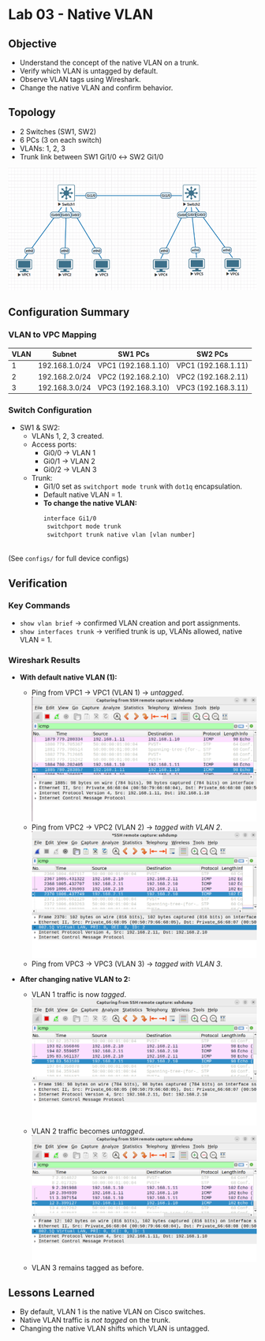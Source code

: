 # Lab 03 - Native VLAN

## Objective
- Understand the concept of the native VLAN on a trunk.  
- Verify which VLAN is untagged by default.  
- Observe VLAN tags using Wireshark.  
- Change the native VLAN and confirm behavior.  

## Topology
- 2 Switches (SW1, SW2)  
- 6 PCs (3 on each switch)  
- VLANs: 1, 2, 3  
- Trunk link between SW1 Gi1/0 ↔ SW2 Gi1/0  

![Lab Topology](diagram.png)

## Configuration Summary

### VLAN to VPC Mapping

| VLAN | Subnet         | SW1 PCs                  | SW2 PCs                  |
|------|----------------|--------------------------|--------------------------|
| 1    | 192.168.1.0/24 | VPC1 (192.168.1.10)      | VPC1 (192.168.1.11)      |
| 2    | 192.168.2.0/24 | VPC2 (192.168.2.10)      | VPC2 (192.168.2.11)      |
| 3    | 192.168.3.0/24 | VPC3 (192.168.3.10)      | VPC3 (192.168.3.11)      |

### Switch Configuration
- SW1 & SW2:  
  - VLANs 1, 2, 3 created.  
  - Access ports:  
    - Gi0/0 → VLAN 1  
    - Gi0/1 → VLAN 2  
    - Gi0/2 → VLAN 3  
  - Trunk:  
    - Gi1/0 set as `switchport mode trunk` with `dot1q` encapsulation.  
    - Default native VLAN = 1.  
    - **To change the native VLAN:**
      ```bash
      interface Gi1/0
       switchport mode trunk
       switchport trunk native vlan [vlan number]
       
(See `configs/` for full device configs)

## Verification

### Key Commands
- `show vlan brief` → confirmed VLAN creation and port assignments.  
- `show interfaces trunk` → verified trunk is up, VLANs allowed, native VLAN = 1.  

### Wireshark Results
- **With default native VLAN (1):**  
  - Ping from VPC1 → VPC1 (VLAN 1) → *untagged*.  
    ![VLAN1 traffic untagged](captures/wireshark-vlan1.png)  
  - Ping from VPC2 → VPC2 (VLAN 2) → *tagged with VLAN 2*.  
    ![VLAN2 traffic tagged](captures/wireshark-vlan2.png)  
  - Ping from VPC3 → VPC3 (VLAN 3) → *tagged with VLAN 3*.  

- **After changing native VLAN to 2:**  
  - VLAN 1 traffic is now *tagged*.  
    ![VLAN1 traffic tagged when native=2](captures/wireshark-vlan1-native2.png)  
  - VLAN 2 traffic becomes *untagged*.  
    ![VLAN2 traffic untagged when native=2](captures/wireshark-vlan2-native2.png)  
  - VLAN 3 remains tagged as before.  

## Lessons Learned
- By default, VLAN 1 is the native VLAN on Cisco switches.  
- Native VLAN traffic is *not tagged* on the trunk.  
- Changing the native VLAN shifts which VLAN is untagged.  
